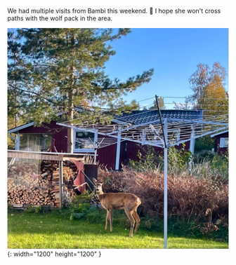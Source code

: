 ---
---

We had multiple visits from Bambi this weekend. 🥺 I hope she won't cross paths with the wolf pack in the area.

![A roe deer in a garden, giving the photographer a skeptical look on a beautiful autumn evening.](/images/bambi.jpg){: width="1200" height="1200" }
